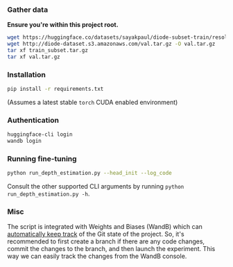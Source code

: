 ### Gather data

**Ensure you're within this project root.**

```bash
wget https://huggingface.co/datasets/sayakpaul/diode-subset-train/resolve/main/train_subset.tar.gz -O train_subset.tar.gz
wget http://diode-dataset.s3.amazonaws.com/val.tar.gz -O val.tar.gz
tar xf train_subset.tar.gz
tar xf val.tar.gz
```

### Installation

```bash
pip install -r requirements.txt
```

(Assumes a latest stable `torch` CUDA enabled environment)

### Authentication

```bash
huggingface-cli login
wandb login
```

### Running fine-tuning

```bash
python run_depth_estimation.py --head_init --log_code
```

Consult the other supported CLI arguments by running `python run_depth_estimation.py -h`.

### Misc

The script is integrated with Weights and Biases (WandB) which
can [automatically keep track](https://docs.wandb.ai/ref/app/features/panels/code) of
the Git state of the project. So, it's recommended to first create a branch if there
are any code changes, commit the changes to the branch, and then launch the experiment. This way
we can easily track the changes from the WandB console. 
